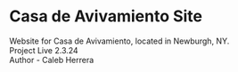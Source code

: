 # Casa de Avivamiento Site

Website for Casa de Avivamiento, located in Newburgh, NY.
<br>Project Live 2.3.24 
<br>Author - Caleb Herrera 
